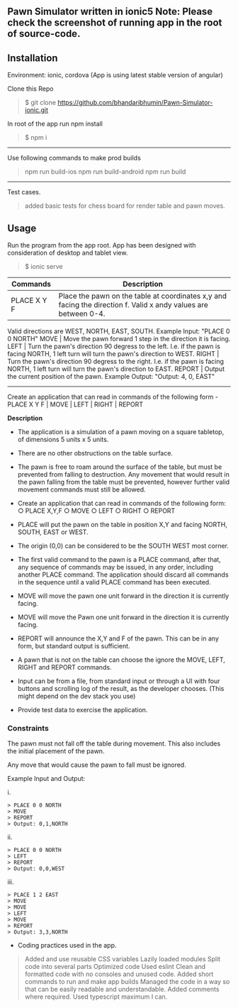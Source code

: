 Pawn Simulator written in ionic5
Note: Please check the screenshot of running app in the root of source-code.
---

## Installation

Environment: ionic, cordova
(App is using latest stable version of angular)

Clone this Repo

> \$ git clone https://github.com/bhandaribhumin/Pawn-Simulator-ionic.git

In root of the app run npm install

> \$ npm i

---

Use following commands to make prod builds

> npm run build-ios
> npm run build-android
> npm run build

---

Test cases.
> added basic tests for chess board for render table and pawn moves.

## Usage

Run the program from the app root. App has been designed with consideration of desktop and tablet view.

> \$ ionic serve

| Commands    | Description                                                                                                      |
| ----------- | ---------------------------------------------------------------------------------------------------------------- |
| PLACE X Y F | Place the pawn on the table at coordinates x,y and facing the direction f. Valid x andy values are between 0-4. |

Valid directions are WEST, NORTH, EAST, SOUTH. Example Input: "PLACE 0 0 NORTH"
MOVE | Move the pawn forward 1 step in the direction it is facing.
LEFT | Turn the pawn's direction 90 degress to the left. I.e. if the pawn is facing NORTH, 1 left turn will turn the pawn's direction to WEST.
RIGHT | Turn the pawn's direction 90 degress to the right. I.e. if the pawn is facing NORTH, 1 left turn will turn the pawn's direction to EAST.
REPORT | Output the current position of the pawn. Example Output: "Output: 4, 0, EAST"

---

Create an application that can read in commands of the following form - PLACE X Y F | MOVE | LEFT | RIGHT | REPORT

**Description**

- The application is a simulation of a pawn moving on a square tabletop, of
  dimensions 5 units x 5 units.

- There are no other obstructions on the table surface.

- The pawn is free to roam around the surface of the table, but must be prevented from
  falling to destruction. Any movement that would result in the pawn falling from the
  table must be prevented, however further valid movement commands must still be
  allowed.

- Create an application that can read in commands of the following form:
  ○ PLACE X,Y,F
  ○ MOVE
  ○ LEFT
  ○ RIGHT
  ○ REPORT

- PLACE will put the pawn on the table in position X,Y and facing NORTH, SOUTH,
  EAST or WEST.

- The origin (0,0) can be considered to be the SOUTH WEST most corner.
- The first valid command to the pawn is a PLACE command, after that, any sequence
  of commands may be issued, in any order, including another PLACE command. The
  application should discard all commands in the sequence until a valid PLACE
  command has been executed.
- MOVE will move the pawn one unit forward in the direction it is currently facing.
- MOVE will move the Pawn one unit forward in the direction it is currently facing.
- REPORT will announce the X,Y and F of the pawn. This can be in any form, but
  standard output is sufficient.
- A pawn that is not on the table can choose the ignore the MOVE, LEFT, RIGHT and
  REPORT commands.
- Input can be from a file, from standard input or through a UI with four buttons and
  scrolling log of the result, as the developer chooses. (This might depend on the dev
  stack you use)
- Provide test data to exercise the application.

### Constraints

The pawn must not fall off the table during movement. This also includes the
initial placement of the pawn.

Any move that would cause the pawn to fall must be ignored.

Example Input and Output:

i.

```
> PLACE 0 0 NORTH
> MOVE
> REPORT
> Output: 0,1,NORTH

```

ii.

```
> PLACE 0 0 NORTH
> LEFT
> REPORT
> Output: 0,0,WEST
```

iii.

```
> PLACE 1 2 EAST
> MOVE
> MOVE
> LEFT
> MOVE
> REPORT
> Output: 3,3,NORTH
```


* Coding practices used in the app.

 > Added and use reusable CSS variables
 > Lazily loaded modules
 > Split code into several parts
 > Optimized code
 > Used eslint
 > Clean and formatted code with no consoles and unused code.
 > Added short commands to run and make app builds
 > Managed the code in a way so that can be easily readable and understandable.
 > Added comments where required.
 > Used typescript maximum I can.


